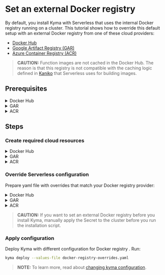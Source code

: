 # Set an external Docker registry

By default, you install Kyma with Serverless that uses the internal Docker registry running on a cluster. This tutorial shows how to override this default setup with an external Docker registry from one of these cloud providers:

- [Docker Hub](https://hub.docker.com/)
- [Google Artifact Registry (GAR)](https://cloud.google.com/artifact-registry)
- [Azure Container Registry (ACR)](https://azure.microsoft.com/en-us/services/container-registry/)

>**CAUTION:** Function images are not cached in the Docker Hub. The reason is that this registry is not compatible with the caching logic defined in [Kaniko](https://cloud.google.com/cloud-build/docs/kaniko-cache) that Serverless uses for building images.

## Prerequisites

<div tabs name="prerequisites" group="external-docker-registry">
  <details>
  <summary label="docker-hub">
  Docker Hub
  </summary>

- [kubectl](https://kubernetes.io/docs/tasks/tools/install-kubectl/)

  </details>
  <details>
  <summary label="gar">
  GAR
  </summary>

- [kubectl](https://kubernetes.io/docs/tasks/tools/install-kubectl/)
- [gcloud](https://cloud.google.com/sdk/gcloud/)
- [Google Cloud Platform (GCP)](https://cloud.google.com) project

  </details>
  <details>
  <summary label="acr">
  ACR
  </summary>

- [kubectl](https://kubernetes.io/docs/tasks/tools/install-kubectl/)
- [Azure CLI](https://docs.microsoft.com/en-us/cli/azure)
- [Microsoft Azure](http://azure.com) subscription

  </details>
</div>

## Steps

### Create required cloud resources

<div tabs name="create-required-cloud-resources" group="external-docker-registry">
  <details>
  <summary label="docker-hub">
  Docker Hub
  </summary>

1. Run the `export {VARIABLE}={value}` command to set up these environment variables, where:

    - **USER_NAME** is the name of the account in the Docker Hub.
    - **PASSWORD** is the password for the account in the Docker Hub.
    - **SERVER_ADDRESS** is the server address of the Docker Hub. At the moment, Kyma only supports the `https://index.docker.io/v1/` server address.
    - **REGISTRY_ADDRESS** is the registry address in the Docker Hub.

    >**TIP:** Usually, the Docker registry address is the same as the account name.

    Example:

    ```bash
    export USER_NAME=kyma-rocks
    export PASSWORD=admin123
    export SERVER_ADDRESS=https://index.docker.io/v1/
    export REGISTRY_ADDRESS=kyma-rocks
    ```

  </details>
  <details>
  <summary label="gar">
  GAR
  </summary>

To use GAR, create a Google service account that has a private key and the **Storage Admin** role permissions. Follow these steps:

1. Run the `export {VARIABLE}={value}` command to set up these environment variables, where:

    - **SA_NAME** is the name of the service account.
    - **SA_DISPLAY_NAME** is the display name of the service account.
    - **PROJECT** is the GCP project ID.
    - **SECRET_FILE** is the path to the private key.
    - **ROLE** is the **Storage Admin** role bound to the service account.
    - **SERVER_ADDRESS** is the server address of the Docker registry.

    Example:

    ```bash
    export SA_NAME=my-service-account
    export SA_DISPLAY_NAME=service-account
    export PROJECT=test-project-012345
    export SECRET_FILE=my-private-key-path
    export ROLE=roles/storage.admin
    export SERVER_ADDRESS=gar.io
    ```

2. When you communicate with Google Cloud for the first time, set the context for your Google Cloud project. Run this command:

    ```bash
    gcloud config set project ${PROJECT}
    ```

3. Create a service account. Run:

    ```bash
    gcloud iam service-accounts create ${SA_NAME} --display-name ${SA_DISPLAY_NAME}
    ```

4. Add a policy binding for the **Storage Admin** role to the service account. Run:

    ```bash
    gcloud projects add-iam-policy-binding ${PROJECT} --member=serviceAccount:${SA_NAME}@${PROJECT}.iam.gserviceaccount.com --role=${ROLE}
    ```

5. Create a private key for the service account:

    ```bash
    gcloud iam service-accounts keys create ${SECRET_FILE} --iam-account=${SA_NAME}@${PROJECT}.iam.gserviceaccount.com
    ```

6. Export the private key as an environment variable:

    ```bash
    export GCS_KEY_JSON=$(< "$SECRET_FILE" base64 | tr -d '\n')
    ```

  </details>
  <details>
  <summary label="acr">
  ACR
  </summary>

Create an ACR and a service principal. Follow these steps:

1. Run the `export {VARIABLE}={value}` command to set up these environment variables, where:

    - **AZ_REGISTRY_NAME** is the name of the ACR.
    - **AZ_RESOURCE_GROUP** is the name of the resource group.
    - **AZ_RESOURCE_GROUP_LOCATION** is the location of the resource group.
    - **AZ_SUBSCRIPTION_ID** is the ID of the Azure subscription.
    - **AZ_SERVICE_PRINCIPAL_NAME** is the name of the Azure service principal.
    - **ROLE** is the **acrpush** role bound to the service principal.
    - **SERVER_ADDRESS** is the server address of the Docker registry.

    Example:

    ```bash
    export AZ_REGISTRY_NAME=registry
    export AZ_RESOURCE_GROUP=my-resource-group
    export AZ_RESOURCE_GROUP_LOCATION=westeurope
    export AZ_SUBSCRIPTION_ID=123456-123456-123456-1234567
    export AZ_SERVICE_PRINCIPAL_NAME=acr-service-principal
    export ROLE=acrpush
    export SERVER_ADDRESS=azurecr.io
    ```

2. When you communicate with Microsoft Azure for the first time, log into your Azure account. Run this command:

    ```bash
    az login
    ```

3. Create a resource group. Run:

    ```bash
    az group create --name ${AZ_RESOURCE_GROUP} --location ${AZ_RESOURCE_GROUP_LOCATION} --subscription ${AZ_SUBSCRIPTION_ID}
    ```

4. Create an ACR. Run:

    ```bash
    az acr create --name ${AZ_REGISTRY_NAME} --resource-group ${AZ_RESOURCE_GROUP} --subscription ${AZ_SUBSCRIPTION_ID} --sku {Basic, Classic, Premium, Standard}
    ```

5. Obtain the full ACR ID. Run:

    ```bash
    export AZ_REGISTRY_ID=$(az acr show --name ${AZ_REGISTRY_NAME} --query id --output tsv)
    ```

6. Create a service principal with rights scoped to the ACR. Run:

    ```bash
    export SP_PASSWORD=$(az ad sp create-for-rbac --name http://${AZ_SERVICE_PRINCIPAL_NAME} --scopes ${AZ_REGISTRY_ID} --role ${ROLE} --query password --output tsv)
    export SP_APP_ID=$(az ad sp show --id http://${AZ_SERVICE_PRINCIPAL_NAME} --query appId --output tsv)
    ```

   Alternatively, assign the desired role to the existing service principal. Run:

    ```bash
    export SP_APP_ID=$(az ad sp show --id http://${AZ_SERVICE_PRINCIPAL_NAME} --query appId --output tsv)
    export SP_PASSWORD=$(az ad sp show --id http://${AZ_SERVICE_PRINCIPAL_NAME} --query password --output tsv)
    az role assignment create --assignee ${SP_APP_ID} --scope ${AZ_REGISTRY_ID} --role ${ROLE}
    ```

  </details>
</div>

### Override Serverless configuration

Prepare yaml file with overrides that match your Docker registry provider:


<div tabs name="override" group="external-docker-registry">
  <details>
  <summary label="docker-hub">
  Docker Hub
  </summary>

```bash
cat > docker-registry-overrides.yaml <<EOF
serverless:
  dockerRegistry:
    enableInternal: false
    username: "${USER_NAME}"
    password: "${PASSWORD}"
    serverAddress: "${SERVER_ADDRESS}"
    registryAddress: "${REGISTRY_ADDRESS}"
EOF
```

  </details>
  <details>
  <summary label="gar">
  GAR
  </summary>

```bash
cat > docker-registry-overrides.yaml <<EOF
serverless:
  dockerRegistry:
    enableInternal: false
    username: "_json_key"
    password: "${GCS_KEY_JSON}"
    serverAddress: "${SERVER_ADDRESS}"
    registryAddress: "${SERVER_ADDRESS}/${PROJECT}"
EOF
```

  </details>
  <details>
  <summary label="acr">
  ACR
  </summary>

```bash
cat > docker-registry-overrides.yaml <<EOF
serverless:
  dockerRegistry:
    enableInternal: false 
    username: "${SP_APP_ID}" 
    password: "${SP_PASSWORD}" 
    serverAddress: "${AZ_REGISTRY_NAME}.${SERVER_ADDRESS}" 
    registryAddress: "${AZ_REGISTRY_NAME}.${SERVER_ADDRESS}" 
EOF
```

  </details>
</div>

>**CAUTION:** If you want to set an external Docker registry before you install Kyma, manually apply the Secret to the cluster before you run the installation script.

### Apply configuration

Deploy Kyma with different configuration for Docker registry . Run:

```bash
kyma deploy --values-file docker-registry-overrides.yaml
```

> **NOTE:** To learn more, read about [changing kyma configuration](https://kyma-project.io/docs/kyma/latest/04-operation-guides/operations/03-change-kyma-config-values).

